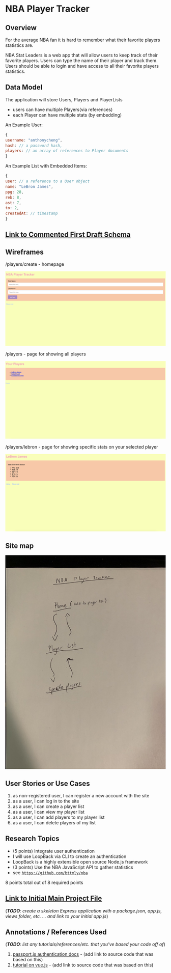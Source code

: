 # NBA Player Tracker

## Overview

For the average NBA fan it is hard to remember what their favorite players statistics are.

NBA Stat Leaders is a web app that will allow users to keep track of their favorite players. Users can type the name of their player and track them. Users should be able to login and have access to all their favorite players statistics. 


## Data Model

The application will store Users, Players and PlayerLists

* users can have multiple Players(via references)
* each Player can have multiple stats (by embedding)


An Example User:

```javascript
{
username: "anthonycheng",
hash: // a password hash,
players: // an array of references to Player documents
}
```

An Example List with Embedded Items:

```javascript
{
user: // a reference to a User object
name: "LeBron James",
ppg: 28,
reb: 8,
ast: 7,
to: 2,
createdAt: // timestamp
}
```


## [Link to Commented First Draft Schema](db.js) 


## Wireframes

/players/create - homepage

![list create](documentation/1homepage.png)

/players - page for showing all players

![list](documentation/2allPlayers.png)

/players/lebron - page for showing specific stats on your selected player

![list](documentation/3specificPlayer.png)

## Site map

![list](documentation/sitemap.jpg)

## User Stories or Use Cases

1. as non-registered user, I can register a new account with the site
2. as a user, I can log in to the site
3. as a user, I can create a player list
4. as a user, I can view my player list
5. as a user, I can add players to my player list
6. as a user, I can delete players of my list

## Research Topics

* (5 points) Integrate user authentication
* I will use LoopBack via CLI to create an authentication
* LoopBack is a highly extensible open source Node.js framework
* (3 points) Use the NBA JavaScript API to gather statistics
* see <code>https://github.com/bttmly/nba</code>


8 points total out of 8 required points 


## [Link to Initial Main Project File](app.js) 

(___TODO__: create a skeleton Express application with a package.json, app.js, views folder, etc. ... and link to your initial app.js_)

## Annotations / References Used

(___TODO__: list any tutorials/references/etc. that you've based your code off of_)

1. [passport.js authentication docs](http://passportjs.org/docs) - (add link to source code that was based on this)
2. [tutorial on vue.js](https://vuejs.org/v2/guide/) - (add link to source code that was based on this)

